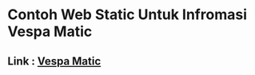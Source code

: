 # Contoh Web Static Untuk Infromasi Vespa Matic
## Link : [Vespa Matic](https://kh21rul-a.github.io/)
